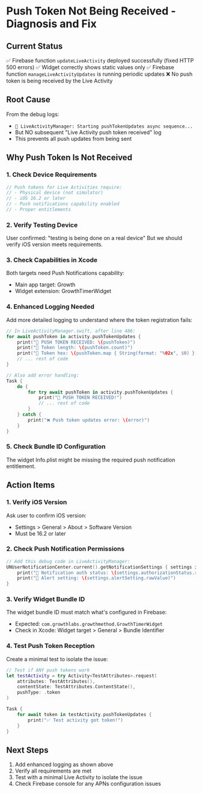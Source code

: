 # Push Token Not Being Received - Diagnosis and Fix

## Current Status
✅ Firebase function `updateLiveActivity` deployed successfully (fixed HTTP 500 errors)
✅ Widget correctly shows static values only
✅ Firebase function `manageLiveActivityUpdates` is running periodic updates
❌ No push token is being received by the Live Activity

## Root Cause
From the debug logs:
- `🔔 LiveActivityManager: Starting pushTokenUpdates async sequence...`
- But NO subsequent "Live Activity push token received" log
- This prevents all push updates from being sent

## Why Push Token Is Not Received

### 1. Check Device Requirements
```swift
// Push tokens for Live Activities require:
// - Physical device (not simulator)
// - iOS 16.2 or later
// - Push notifications capability enabled
// - Proper entitlements
```

### 2. Verify Testing Device
User confirmed: "testing is being done on a real device"
But we should verify iOS version meets requirements.

### 3. Check Capabilities in Xcode
Both targets need Push Notifications capability:
- Main app target: Growth
- Widget extension: GrowthTimerWidget

### 4. Enhanced Logging Needed
Add more detailed logging to understand where the token registration fails:

```swift
// In LiveActivityManager.swift, after line 486:
for await pushToken in activity.pushTokenUpdates {
    print("🎉 PUSH TOKEN RECEIVED: \(pushToken)")
    print("🎉 Token length: \(pushToken.count)")
    print("🎉 Token hex: \(pushToken.map { String(format: "%02x", $0) }.joined())")
    // ... rest of code
}

// Also add error handling:
Task {
    do {
        for try await pushToken in activity.pushTokenUpdates {
            print("🎉 PUSH TOKEN RECEIVED!")
            // ... rest of code
        }
    } catch {
        print("❌ Push token updates error: \(error)")
    }
}
```

### 5. Check Bundle ID Configuration
The widget Info.plist might be missing the required push notification entitlement.

## Action Items

### 1. Verify iOS Version
Ask user to confirm iOS version:
- Settings > General > About > Software Version
- Must be 16.2 or later

### 2. Check Push Notification Permissions
```swift
// Add this debug code in LiveActivityManager:
UNUserNotificationCenter.current().getNotificationSettings { settings in
    print("📱 Notification auth status: \(settings.authorizationStatus.rawValue)")
    print("📱 Alert setting: \(settings.alertSetting.rawValue)")
}
```

### 3. Verify Widget Bundle ID
The widget bundle ID must match what's configured in Firebase:
- Expected: `com.growthlabs.growthmethod.GrowthTimerWidget`
- Check in Xcode: Widget target > General > Bundle Identifier

### 4. Test Push Token Reception
Create a minimal test to isolate the issue:
```swift
// Test if ANY push tokens work
let testActivity = try Activity<TestAttributes>.request(
    attributes: TestAttributes(),
    contentState: TestAttributes.ContentState(),
    pushType: .token
)

Task {
    for await token in testActivity.pushTokenUpdates {
        print("✅ Test activity got token!")
    }
}
```

## Next Steps
1. Add enhanced logging as shown above
2. Verify all requirements are met
3. Test with a minimal Live Activity to isolate the issue
4. Check Firebase console for any APNs configuration issues